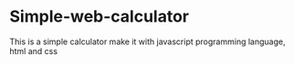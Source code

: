 # Simple-web-calculator
This is a simple calculator make it with javascript programming language, html and css

